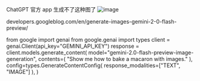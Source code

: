 ChatGPT 官方 app 生成不了这种图了
![image](https://github.com/user-attachments/assets/ffc5e64d-8c96-4b1b-a6c4-42b3b2801014)


developers.googleblog.com/en/generate-images-gemini-2-0-flash-preview/



from google import genai
from google.genai import types
client = genai.Client(api_key="GEMINI_API_KEY")
response = client.models.generate_content(
   model="gemini-2.0-flash-preview-image-generation",
   contents=(
       "Show me how to bake a macaron with images."
   ),
   config=types.GenerateContentConfig(
        response_modalities=["TEXT", "IMAGE"]
   ),
)
